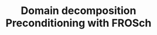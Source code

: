 ---
layout: page_thesis
university: tud
collaboration:
title: Domain decomposition Preconditioning with FROSch
co-supervisor: Filipe Antônio Cumaru Silva Alves (TU Delft, DIAM)
student: Thijs Terwiel
runningindex: 43
nolink: true
redirect:
project_description:
interim_thesis:
interim_presentation:
final_thesis:
final_presentation:
category: master_thesis
status: ongoing
---